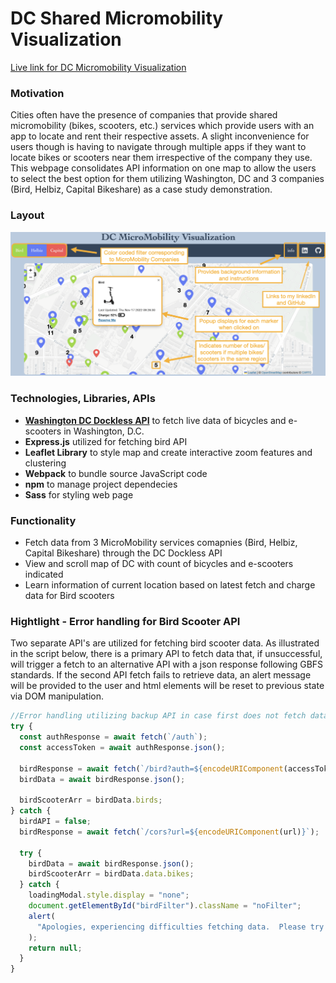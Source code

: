 # DC Shared Micromobility Visualization

[Live link for DC Micromobility Visualization](https://dc-micromobility-visualization.onrender.com/)

### Motivation

Cities often have the presence of companies that provide shared micromobility (bikes, scooters, etc.) services
which provide users with an app to locate and rent their respective assets. A slight inconvenience for users
though is having to navigate through multiple apps if they want to locate bikes or scooters near them irrespective of the company they use. This webpage consolidates API information on one map to allow the users to select the best option for them utilizing Washington, DC and 3 companies (Bird, Helbiz, Capital Bikeshare) as a case study demonstration.

### Layout

![Layout Image](./dist/imgs/Commented-Map.png)

### Technologies, Libraries, APIs

- **[Washington DC Dockless API](https://ddot.dc.gov/page/dockless-api)** to fetch live data of bicycles and e-scooters in Washington, D.C.
- **Express.js** utilized for fetching bird API
- **Leaflet Library** to style map and create interactive zoom features and clustering
- **Webpack** to bundle source JavaScript code
- **npm** to manage project dependecies
- **Sass** for styling web page

### Functionality

- Fetch data from 3 MicroMobility services comapnies (Bird, Helbiz, Capital Bikeshare) through the DC Dockless API
- View and scroll map of DC with count of bicycles and e-scooters indicated
- Learn information of current location based on latest fetch and charge data for Bird scooters

### Hightlight - Error handling for Bird Scooter API

Two separate API's are utilized for fetching bird scooter data. As illustrated in the script below, there is a primary API to fetch data that, if unsuccessful, will trigger a fetch to an alternative API with a json response following GBFS standards. If the second API fetch fails to retrieve data, an alert message will be provided to the user and html elements will be reset to previous state via DOM manipulation.

```javascript
//Error handling utilizing backup API in case first does not fetch data
try {
  const authResponse = await fetch(`/auth`);
  const accessToken = await authResponse.json();

  birdResponse = await fetch(`/bird?auth=${encodeURIComponent(accessToken)}`);
  birdData = await birdResponse.json();

  birdScooterArr = birdData.birds;
} catch {
  birdAPI = false;
  birdResponse = await fetch(`/cors?url=${encodeURIComponent(url)}`);

  try {
    birdData = await birdResponse.json();
    birdScooterArr = birdData.data.bikes;
  } catch {
    loadingModal.style.display = "none";
    document.getElementById("birdFilter").className = "noFilter";
    alert(
      "Apologies, experiencing difficulties fetching data.  Please try again later."
    );
    return null;
  }
}
```
